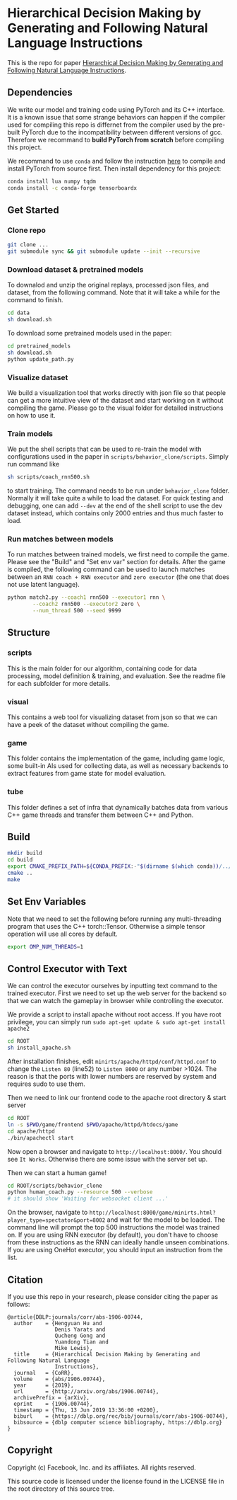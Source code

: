 # Hierarchical Decision Making by Generating and Following Natural Language Instructions

This is the repo for paper [Hierarchical Decision Making by Generating
and Following Natural Language Instructions](https://arxiv.org/abs/1906.00744).

## Dependencies
We write our model and training code using PyTorch and its C++
interface. It is a known issue that some strange behaviors can happen
if the compiler used for compiling this repo is differnet from the
compiler used by the pre-built PyTorch due to the incompatibility
between different versions of gcc. Therefore we recommand to **build
PyTorch from scratch** before compiling this project.

We recommand to use `conda` and follow the instruction
[here](https://github.com/pytorch/pytorch#from-source) to compile and
install PyTorch from source first. Then install dependency for this
project:
```bash
conda install lua numpy tqdm
conda install -c conda-forge tensorboardx
```

## Get Started

### Clone repo
```bash
git clone ...
git submodule sync && git submodule update --init --recursive
```

### Download dataset & pretrained models
To downalod and unzip the original replays, processed json files, and
dataset, from the following command. Note that it will take a while
for the command to finish.

```bash
cd data
sh download.sh
```

To download some pretrained models used in the paper:
```bash
cd pretrained_models
sh download.sh
python update_path.py
```

### Visualize dataset

We build a visualization tool that works
directly with json file so that people can get a more intuitive view
of the dataset and start working on it without compiling the game.
Please go to the visual folder for detailed instructions on how to use
it.

### Train models

We put the shell scripts that can be used to re-train
the model with configurations used in the paper in
`scripts/behavior_clone/scripts`. Simply run command like

```bash
sh scripts/coach_rnn500.sh
```

to start training. The command needs to be run under `behavior_clone`
folder. Normally it will take quite a while to load the dataset. For
quick testing and debugging, one can add `--dev` at the end of the
shell script to use the dev dataset instead, which contains only 2000
entries and thus much faster to load.

### Run matches between models

To run matches between trained models,
we first need to compile the game.  Please see the "Build" and "Set env
var" section for details. After the game is compiled, the following
command can be used to launch matches between an `RNN coach + RNN
executor` and `zero executor` (the one that does not use latent
language).

```bash
python match2.py --coach1 rnn500 --executor1 rnn \
        --coach2 rnn500 --executor2 zero \
        --num_thread 500 --seed 9999
```

## Structure

### scripts

This is the main folder for our algorithm, containing code for data
processing, model definition & training, and evaluation. See the
readme file for each subfolder for more details.

### visual

This contains a web tool for visualizing dataset from json so that we
can have a peek of the dataset without compiling the game.

### game

This folder contains the implementation of the game, including game
logic, some built-in AIs used for collecting data, as well as
necessary backends to extract features from game state for model
evaluation.

### tube

This folder defines a set of infra that dynamically batches data from
various C++ game threads and transfer them between C++ and Python.

## Build
```bash
mkdir build
cd build
export CMAKE_PREFIX_PATH=${CONDA_PREFIX:-"$(dirname $(which conda))/../"}
cmake ..
make
```

## Set Env Variables

Note that we need to set the following before running any
multi-threading program that uses the C++ torch::Tensor. Otherwise a
simple tensor operation will use all cores by default.
```bash
export OMP_NUM_THREADS=1
```

## Control Executor with Text
We can control the executor ourselves by inputting text command to the
trained executor.  First we need to set up the web server for the
backend so that we can watch the gameplay in browser while controlling
the executor.

We provide a script to install apache without root access. If you have
root privilege, you can simply run `sudo apt-get update & sudo apt-get
install apache2`
```bash
cd ROOT
sh install_apache.sh
```
After installation finishes,
edit `minirts/apache/httpd/conf/httpd.conf`
to change the `Listen 80` (line52) to `Listen 8000` or any number >1024. The reason is
that the ports with lower numbers are reserved by system and requires sudo to use them.

Then we need to link our frontend code to the apache root directory & start server
```bash
cd ROOT
ln -s $PWD/game/frontend $PWD/apache/httpd/htdocs/game
cd apache/httpd
./bin/apachectl start
```

Now open a browser and navigate to `http://localhost:8000/`. You should see `It Works`.
Otherwise there are some issue with the server set up.

Then we can start a human game!
```bash
cd ROOT/scripts/behavior_clone
python human_coach.py --resource 500 --verbose
# it should show 'Waiting for websocket client ...'
```
On the browser, navigate to
`http://localhost:8000/game/minirts.html?player_type=spectator&port=8002`
and wait for the model to be loaded. The command line will prompt the
top 500 instructions the model was trained on. If you are using RNN
executor (by default), you don't have to choose from these
instructions as the RNN can ideally handle unseen combinations. If you
are using OneHot executor, you should input an instruction from the
list.

## Citation
If you use this repo in your research, please consider citing the paper as follows:
```
@article{DBLP:journals/corr/abs-1906-00744,
  author    = {Hengyuan Hu and
               Denis Yarats and
               Qucheng Gong and
               Yuandong Tian and
               Mike Lewis},
  title     = {Hierarchical Decision Making by Generating and Following Natural Language
               Instructions},
  journal   = {CoRR},
  volume    = {abs/1906.00744},
  year      = {2019},
  url       = {http://arxiv.org/abs/1906.00744},
  archivePrefix = {arXiv},
  eprint    = {1906.00744},
  timestamp = {Thu, 13 Jun 2019 13:36:00 +0200},
  biburl    = {https://dblp.org/rec/bib/journals/corr/abs-1906-00744},
  bibsource = {dblp computer science bibliography, https://dblp.org}
}
```

## Copyright
Copyright (c) Facebook, Inc. and its affiliates.
All rights reserved.

This source code is licensed under the license found in the
LICENSE file in the root directory of this source tree.
